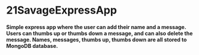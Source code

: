 # 21SavageExpressApp

#### Simple express app where the user can add their name and a message. Users can thumbs up or thumbs down a message, and can also delete the message. Names, messages, thumbs up, thumbs down are all stored to MongoDB database. 
